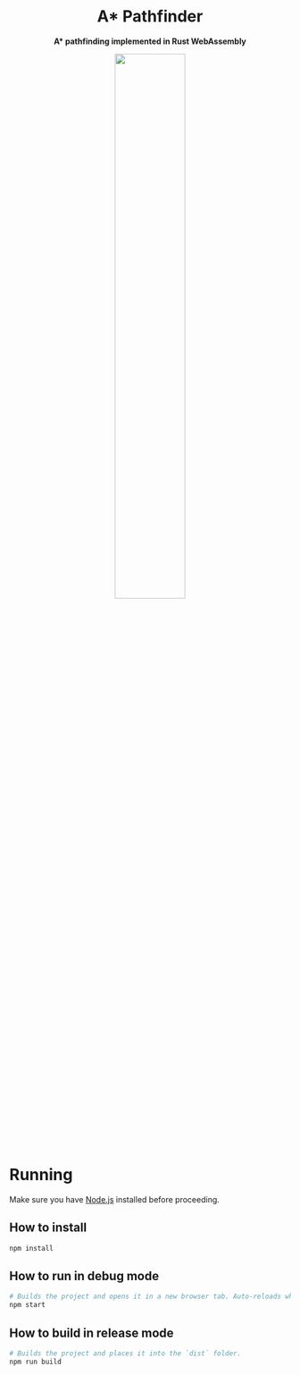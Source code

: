 <div align="center">

  <h1>A* Pathfinder</h1>

  <strong>A* pathfinding implemented in Rust WebAssembly</strong>

  <img src="https://user-images.githubusercontent.com/26204416/72578748-df5c2d80-38ce-11ea-8a49-4d084beab2ed.png" width=50%>

</div>

# Running

Make sure you have <a href="https://github.com/nodejs/node">Node.js</a> installed before proceeding.

## How to install

```sh
npm install
```

## How to run in debug mode

```sh
# Builds the project and opens it in a new browser tab. Auto-reloads when the project changes.
npm start
```

## How to build in release mode

```sh
# Builds the project and places it into the `dist` folder.
npm run build
```